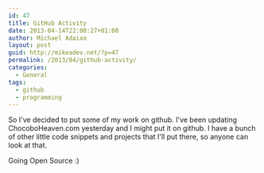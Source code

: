 ```yaml
---
id: 47
title: GitHub Activity
date: 2013-04-14T22:00:27+01:00
author: Michael Adaixo
layout: post
guid: http://mikeadev.net/?p=47
permalink: /2013/04/github-activity/
categories:
  - General
tags:
  - github
  - programming
---
```

So I've decided to put some of my work on github. I've been updating ChocoboHeaven.com yesterday and I might put it on github. I have a bunch of other little code snippets and projects that I'll put there, so anyone can look at that.

Going Open Source :)